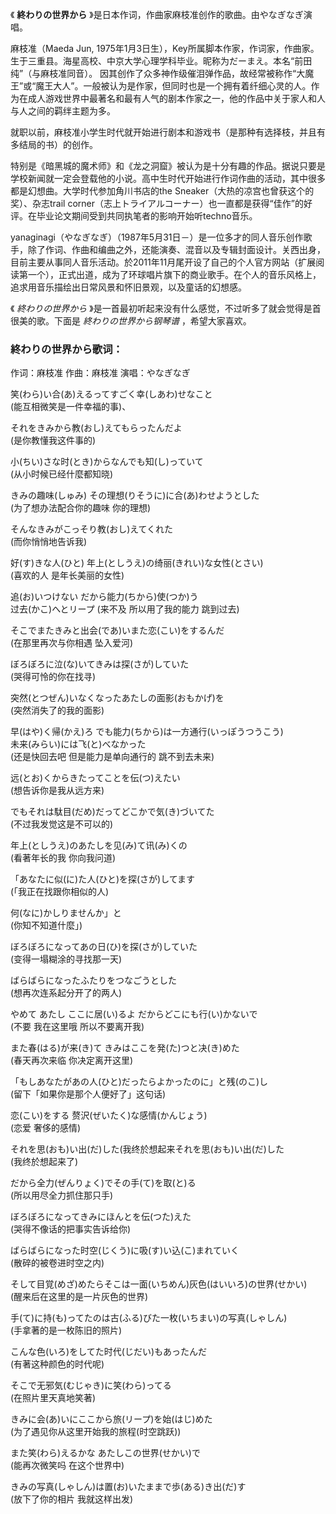 

《 **終わりの世界から** 》是日本作词，作曲家麻枝准创作的歌曲。由やなぎなぎ演唱。

麻枝准（Maeda Jun,
1975年1月3日生），Key所属脚本作家，作词家，作曲家。生于三重县。海星高校、中京大学心理学科毕业。昵称为だーまえ。本名“前田纯”（与麻枝准同音）。
因其创作了众多神作级催泪弹作品，故经常被称作“大魔王”或“魔王大人”。一般被认为是作家，但同时也是一个拥有着纤细心灵的人。作为在成人游戏世界中最著名和最有人气的剧本作家之一，他的作品中关于家人和人与人之间的羁绊主题为多。

就职以前，麻枝准小学生时代就开始进行剧本和游戏书（是那种有选择枝，并且有多结局的书）的创作。

特别是《暗黑城的魔术师》和《龙之洞窟》被认为是十分有趣的作品。据说只要是学校新闻就一定会登载他的小说。高中生时代开始进行作词作曲的活动，其中很多都是幻想曲。大学时代参加角川书店的the
Sneaker（大热的凉宫也曾获这个的奖）、杂志trail
corner（志上トライアルコーナー）也一直都是获得“佳作”的好评。在毕业论文期间受到共同执笔者的影响开始听techno音乐。

yanaginagi（やなぎなぎ）（1987年5月31日－）是一位多才的同人音乐创作歌手，除了作词、作曲和编曲之外，还能演奏、混音以及专辑封面设计。关西出身，目前主要从事同人音乐活动。於2011年11月尾开设了自己的个人官方网站（扩展阅读第一个），正式出道，成为了环球唱片旗下的商业歌手。在个人的音乐风格上，追求用音乐描绘出日常风景和怀旧景观，以及童话的幻想感。

《 _終わりの世界から_ 》是一首最初听起来没有什么感觉，不过听多了就会觉得是首很美的歌。下面是 _終わりの世界から钢琴谱_ ，希望大家喜欢。

### 終わりの世界から歌词：

作词：麻枝准 作曲：麻枝准 演唱：やなぎなぎ

笑(わら)い合(あ)えるってすごく幸(しあわ)せなこと  
(能互相微笑是一件幸福的事)、

それをきみから教(おし)えてもらったんだよ  
(是你教懂我这件事的)

小(ちい)さな时(とき)からなんでも知(し)っていて  
(从小时候已经什麼都知晓)

きみの趣味(しゅみ) その理想(りそうに)に合(あ)わせようとした  
(为了想办法配合你的趣味 你的理想)

そんなきみがこっそり教(おし)えてくれた  
(而你悄悄地告诉我)

好(す)きな人(ひと) 年上(としうえ)の绮丽(きれい)な女性(とさい)  
(喜欢的人 是年长美丽的女性)

追(お)いつけない だから能力(ちから)使(つか)う  
过去(かこ)へとリープ (来不及 所以用了我的能力 跳到过去)

そこでまたきみと出会(であ)いまた恋(こい)をするんだ  
(在那里再次与你相遇 坠入爱河)

ぼろぼろに泣(な)いてきみは探(さが)していた  
(哭得可怜的你在找寻)

突然(とつぜん)いなくなったあたしの面影(おもかげ)を  
(突然消失了的我的面影)

早(はや)く帰(かえ)ろ でも能力(ちから)は一方通行(いっぽうつうこう)  
未来(みらい)には飞(と)べなかった  
(还是快回去吧 但是能力是单向通行的 跳不到去未来)

远(とお)くからきたってことを伝(つ)えたい  
(想告诉你是我从远方来)

でもそれは駄目(だめ)だってどこかで気(き)づいてた  
(不过我发觉这是不可以的)

年上(としうえ)のあたしを见(み)て讯(み)くの  
(看著年长的我 你向我问道)

「あなたに似(に)た人(ひと)を探(さが)してます  
(「我正在找跟你相似的人)

何(なに)かしりませんか」と  
(你知不知道什麼」)

ぼろぼろになってあの日(ひ)を探(さが)していた  
(变得一塌糊涂的寻找那一天)

ばらばらになったふたりをつなごうとした  
(想再次连系起分开了的两人)

やめて あたし ここに居(い)るよ だからどこにも行(い)かないで  
(不要 我在这里哦 所以不要离开我)

また春(はる)が来(き)て きみはここを発(た)つと决(き)めた  
(春天再次来临 你决定离开这里)

「もしあなたがあの人(ひと)だったらよかったのに」と残(のこ)し  
(留下「如果你是那个人便好了」这句话)

恋(こい)をする 赘沢(ぜいたく)な感情(かんじょう)  
(恋爱 奢侈的感情)

それを思(おも)い出(だ)した(我终於想起来それを思(おも)い出(だ)した  
(我终於想起来了)

だから全力(ぜんりょく)でその手(て)を取(と)る  
(所以用尽全力抓住那只手)

ぼろぼろになってきみにほんとを伝(つた)えた  
(哭得不像话的把事实告诉给你)

ばらばらになった时空(じくう)に吸(す)い込(こ)まれていく  
(散碎的被卷进时空之内)

そして目覚(めざ)めたらそこは一面(いちめん)灰色(はいいろ)の世界(せかい)  
(醒来后在这里的是一片灰色的世界)

手(て)に持(も)ってたのは古(ふる)びた一枚(いちまい)の写真(しゃしん)  
(手拿著的是一枚陈旧的照片)

こんな色(いろ)をしてた时代(じだい)もあったんだ  
(有著这种颜色的时代呢)

そこで无邪気(むじゃき)に笑(わら)ってる  
(在照片里天真地笑著)

きみに会(あ)いにここから旅(リープ)を始(はじ)めた  
(为了遇见你从这里开始我的旅程(时空跳跃))

また笑(わら)えるかな あたしこの世界(せかい)で  
(能再次微笑吗 在这个世界中)

きみの写真(しゃしん)は置(お)いたままで歩(ある)き出(だ)す  
(放下了你的相片 我就这样出发)

